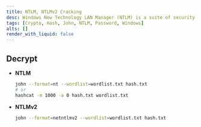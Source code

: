 ```yaml
---
title: NTLM, NTLMv2 Cracking
desc: Windows New Technology LAN Manager (NTLM) is a suite of security protocols.
tags: [Crypto, Hash, John, NTLM, Password, Windows]
alts: []
render_with_liquid: false
---
```


## Decrypt

- **NTLM**

    ```sh
    john --format=nt --wordlist=wordlist.txt hash.txt
    # or
    hashcat -m 1000 -a 0 hash.txt wordlist.txt
    ```

- **NTLMv2**

    ```sh
    john --format=netntlmv2 --wordlist=wordlist.txt hash.txt
    ```
